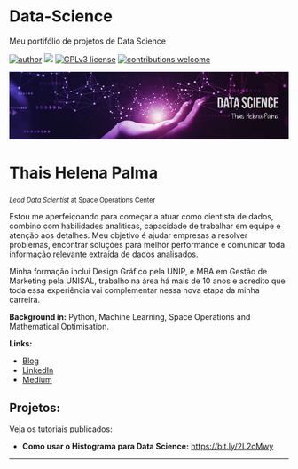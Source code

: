 # Data-Science
Meu portifólio de projetos de Data Science 

[![author](https://img.shields.io/badge/author-carlosfab-red.svg)](https://www.linkedin.com/in/carlosfab) [![](https://img.shields.io/badge/python-3.7+-blue.svg)](https://www.python.org/downloads/release/python-365/) [![GPLv3 license](https://img.shields.io/badge/License-GPLv3-blue.svg)](http://perso.crans.org/besson/LICENSE.html) [![contributions welcome](https://img.shields.io/badge/contributions-welcome-brightgreen.svg?style=flat)](https://github.com/carlosfab/data_science/issues)

<p align="center">
  <img src="banner.png" >
</p>

# Thais Helena Palma
<sub>*Lead Data Scientist* at Space Operations Center</sub>

Estou me aperfeiçoando para começar a atuar como cientista de dados, combino com habilidades analíticas, capacidade de trabalhar em equipe e atenção aos detalhes. Meu objetivo é ajudar empresas a resolver problemas, encontrar soluções para melhor performance e comunicar toda informação relevante extraída de dados analisados.

Minha formação inclui Design Gráfico pela UNIP, e MBA em Gestão de Marketing pela UNISAL, trabalho na área há mais de 10 anos e acredito que toda essa experiência vai complementar nessa nova etapa da minha carreira. 


**Background in:** Python, Machine Learning, Space Operations and Mathematical Optimisation.

**Links:**
* [Blog](https://github.com/Tha-Helena)
* [LinkedIn](https://www.linkedin.com/in/thais-helena-palma-9021a183/)
* [Medium](https://medium.com/@thais.helena.palma)


## Projetos:
Veja os tutoriais publicados:

* **Como usar o Histograma para Data Science:** https://bit.ly/2L2cMwy


---




